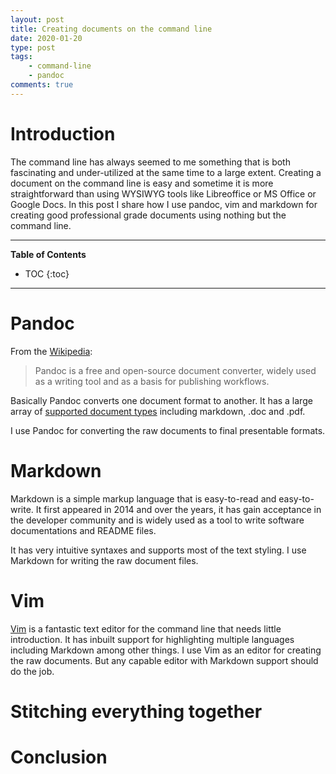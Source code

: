 ```yaml
---
layout: post
title: Creating documents on the command line
date: 2020-01-20
type: post
tags:
    - command-line
    - pandoc
comments: true
---
```

# Introduction
The command line has always seemed to me something that is both fascinating and
under-utilized at the same time to a large extent.
Creating a document on the command line is easy and sometime it is more
straightforward than using WYSIWYG tools like Libreoffice or MS Office or
Google Docs. In this post I share how I use pandoc, vim and markdown for
creating good professional grade documents using nothing but the command line.

---
**Table of Contents**
* TOC
{:toc}
---

# Pandoc
From the [Wikipedia](https://en.wikipedia.org/wiki/Pandoc):

> Pandoc is a free and open-source document converter, widely used as a writing
tool and as a basis for publishing workflows.

Basically Pandoc converts one document format to another. It has a large
array of
[supported document types](https://github.com/jgm/pandoc/blob/master/README.md#the-universal-markup-converter)
including markdown, .doc and .pdf.

I use Pandoc for converting the raw documents to final presentable formats.

# Markdown
Markdown is a simple markup language that is easy-to-read and easy-to-write.
It first appeared in 2014 and over the years, it has gain acceptance in the
developer community and is widely used as a tool to write software
documentations and README files.

It has very intuitive syntaxes and supports most of the text styling.
I use Markdown for writing the raw document files.

# Vim
[Vim](https://en.wikipedia.org/wiki/Vim_(text_editor))
is a fantastic text editor for the command line that needs little introduction.
It has inbuilt support for highlighting multiple languages including Markdown
among other things.
I use Vim as an editor for creating the raw documents. But any capable
editor with Markdown support should do the job.

# Stitching everything together

# Conclusion
